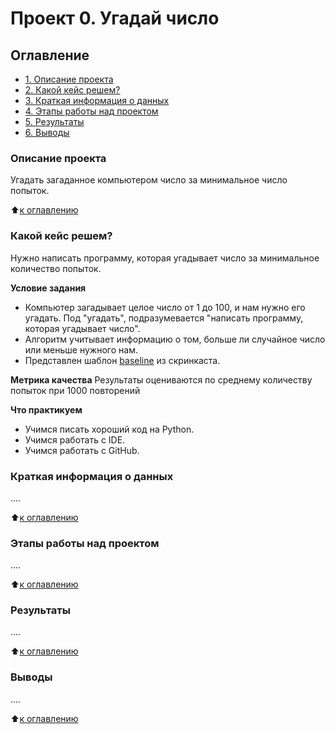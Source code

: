 # Проект 0. Угадай число

## Оглавление
* [1. Описание проекта](https://github.com/Zylno/sf_data_science/tree/main/project_0#Описание-проекта)
* [2. Какой кейс решем?](https://github.com/Zylno/sf_data_science/tree/main/project_0#Какой-кейс-решем?)
* [3. Краткая информация о данных](https://github.com/Zylno/sf_data_science/tree/main/project_0#Краткая-информация-о-данных)
* [4. Этапы работы над проектом](https://github.com/Zylno/sf_data_science/tree/main/project_0#Этапы-работы-над-проектом)
* [5. Результаты](https://github.com/Zylno/sf_data_science/tree/main/project_0#Результаты)
* [6. Выводы](https://github.com/Zylno/sf_data_science/tree/main/project_0#Выводы)

### Описание проекта
Угадать загаданное компьютером число за минимальное число попыток.

:arrow_up:[к оглавлению](https://github.com/Zylno/sf_data_science/tree/main/project_0#Оглавление)


### Какой кейс решем?
Нужно написать программу, которая угадывает число за минимальное количество попыток.

**Условие задания**
- Компьютер загадывает целое число от 1 до 100, и нам нужно его угадать. Под "угадать", подразумевается "написать программу, которая угадывает число".
- Алгоритм учитывает информацию о том, больше ли случайное число или меньше нужного нам.
- Представлен шаблон [baseline](https://colab.research.google.com/drive/1k2WZD8PWWOYFHrpAJoB2eZw06ID7KnFA#scrollTo=12-TQnb0tayz) из скринкаста.

**Метрика качества**
Результаты оцениваются по среднему количеству попыток при 1000 повторений

**Что практикуем**
- Учимся писать хороший код на Python.
- Учимся работать с IDE.
- Учимся работать с GitHub.


### Краткая информация о данных
....

:arrow_up:[к оглавлению](https://github.com/Zylno/sf_data_science/tree/main/project_0#Оглавление)


### Этапы работы над проектом
....

:arrow_up:[к оглавлению](https://github.com/Zylno/sf_data_science/tree/main/project_0#Оглавление)


### Результаты
....

:arrow_up:[к оглавлению](https://github.com/Zylno/sf_data_science/tree/main/project_0#Оглавление)


### Выводы
....

:arrow_up:[к оглавлению](https://github.com/Zylno/sf_data_science/tree/main/project_0#Оглавление)
